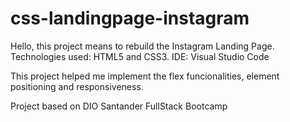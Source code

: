 # css-landingpage-instagram

Hello, this project means to rebuild the Instagram Landing Page.
Technologies used: HTML5 and CSS3.
IDE: Visual Studio Code

This project helped me implement the flex funcionalities, element positioning and responsiveness.

Project based on DIO Santander FullStack Bootcamp
